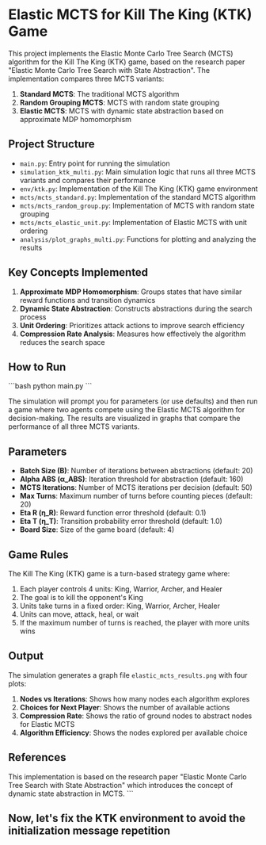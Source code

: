 # Elastic MCTS for Kill The King (KTK) Game

This project implements the Elastic Monte Carlo Tree Search (MCTS) algorithm for the Kill The King (KTK) game, based on the research paper "Elastic Monte Carlo Tree Search with State Abstraction". The implementation compares three MCTS variants:

1. **Standard MCTS**: The traditional MCTS algorithm
2. **Random Grouping MCTS**: MCTS with random state grouping
3. **Elastic MCTS**: MCTS with dynamic state abstraction based on approximate MDP homomorphism

## Project Structure

- `main.py`: Entry point for running the simulation
- `simulation_ktk_multi.py`: Main simulation logic that runs all three MCTS variants and compares their performance
- `env/ktk.py`: Implementation of the Kill The King (KTK) game environment
- `mcts/mcts_standard.py`: Implementation of the standard MCTS algorithm
- `mcts/mcts_random_group.py`: Implementation of MCTS with random state grouping
- `mcts/mcts_elastic_unit.py`: Implementation of Elastic MCTS with unit ordering
- `analysis/plot_graphs_multi.py`: Functions for plotting and analyzing the results

## Key Concepts Implemented

1. **Approximate MDP Homomorphism**: Groups states that have similar reward functions and transition dynamics
2. **Dynamic State Abstraction**: Constructs abstractions during the search process
3. **Unit Ordering**: Prioritizes attack actions to improve search efficiency
4. **Compression Rate Analysis**: Measures how effectively the algorithm reduces the search space

## How to Run

\`\`\`bash
python main.py
\`\`\`

The simulation will prompt you for parameters (or use defaults) and then run a game where two agents compete using the Elastic MCTS algorithm for decision-making. The results are visualized in graphs that compare the performance of all three MCTS variants.

## Parameters

- **Batch Size (B)**: Number of iterations between abstractions (default: 20)
- **Alpha ABS (α_ABS)**: Iteration threshold for abstraction (default: 160)
- **MCTS Iterations**: Number of MCTS iterations per decision (default: 50)
- **Max Turns**: Maximum number of turns before counting pieces (default: 20)
- **Eta R (η_R)**: Reward function error threshold (default: 0.1)
- **Eta T (η_T)**: Transition probability error threshold (default: 1.0)
- **Board Size**: Size of the game board (default: 4)

## Game Rules

The Kill The King (KTK) game is a turn-based strategy game where:

1. Each player controls 4 units: King, Warrior, Archer, and Healer
2. The goal is to kill the opponent's King
3. Units take turns in a fixed order: King, Warrior, Archer, Healer
4. Units can move, attack, heal, or wait
5. If the maximum number of turns is reached, the player with more units wins

## Output

The simulation generates a graph file `elastic_mcts_results.png` with four plots:

1. **Nodes vs Iterations**: Shows how many nodes each algorithm explores
2. **Choices for Next Player**: Shows the number of available actions
3. **Compression Rate**: Shows the ratio of ground nodes to abstract nodes for Elastic MCTS
4. **Algorithm Efficiency**: Shows the nodes explored per available choice

## References

This implementation is based on the research paper "Elastic Monte Carlo Tree Search with State Abstraction" which introduces the concept of dynamic state abstraction in MCTS.
\`\`\`

## Now, let's fix the KTK environment to avoid the initialization message repetition
